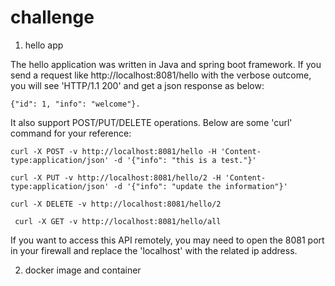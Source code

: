 # challenge


1. hello app
  
  The hello application was written in Java and spring boot framework. If you send a request like http://localhost:8081/hello with the verbose outcome, you will see 'HTTP/1.1 200' and get a json response as below:
  
    {"id": 1, "info": "welcome"}.
  
  It also support POST/PUT/DELETE operations. Below are some 'curl' command for your reference:
        
    curl -X POST -v http://localhost:8081/hello -H 'Content-type:application/json' -d '{"info": "this is a test."}' 
     
    curl -X PUT -v http://localhost:8081/hello/2 -H 'Content-type:application/json' -d '{"info": "update the information"}'
     
    curl -X DELETE -v http://localhost:8081/hello/2
     
     curl -X GET -v http://localhost:8081/hello/all
     
  If you want to access this API remotely, you may need to open the 8081 port in your firewall and replace the 'localhost' with the related ip address.
     
2. docker image and container


  
    
     
